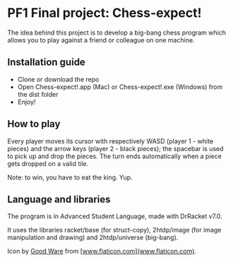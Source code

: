 # PF1 Final project: Chess-expect!

The idea behind this project is to develop a big-bang chess program which allows you to play against
a friend or colleague on one machine.


## Installation guide

  * Clone or download the repo
  * Open Chess-expect!.app (Mac) or Chess-expect!.exe (Windows) from the dist folder
  * Enjoy!


## How to play

Every player moves its cursor with respectively WASD (player 1 - white pieces) and the arrow keys 
(player 2 - black pieces); the spacebar is used to pick up and drop the pieces. The turn ends automatically 
when a piece gets dropped on a valid tile.

Note: to win, you have to eat the king. Yup.


## Language and libraries

The program is in Advanced Student Language, made with DrRacket v7.0.

It uses the libraries racket/base (for struct-copy), 2htdp/image (for image manipulation and drawing) 
and 2htdp/universe (big-bang).

Icon by [Good Ware](https://www.flaticon.com/authors/good-ware) from [www.flaticon.com](www.flaticon.com).
